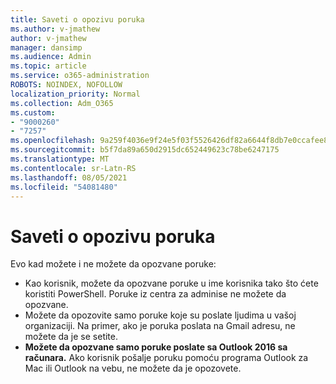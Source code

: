 ```yaml
---
title: Saveti o opozivu poruka
ms.author: v-jmathew
author: v-jmathew
manager: dansimp
ms.audience: Admin
ms.topic: article
ms.service: o365-administration
ROBOTS: NOINDEX, NOFOLLOW
localization_priority: Normal
ms.collection: Adm_O365
ms.custom:
- "9000260"
- "7257"
ms.openlocfilehash: 9a259f4036e9f24e5f03f5526426df82a6644f8db7e0ccafee8aaa37dcd0f552
ms.sourcegitcommit: b5f7da89a650d2915dc652449623c78be6247175
ms.translationtype: MT
ms.contentlocale: sr-Latn-RS
ms.lasthandoff: 08/05/2021
ms.locfileid: "54081480"
---
```

# <a name="tips-about-recalling-messages"></a>Saveti o opozivu poruka

Evo kad možete i ne možete da opozvane poruke:

* Kao korisnik, možete da opozvane poruke u ime korisnika tako što ćete koristiti PowerShell. Poruke iz centra za adminise ne možete da opozvane.
* Možete da opozovite samo poruke koje su poslate ljudima u vašoj organizaciji. Na primer, ako je poruka poslata na Gmail adresu, ne možete da je se setite.
* **Možete da opozvane samo poruke poslate sa Outlook 2016 sa računara.** Ako korisnik pošalje poruku pomoću programa Outlook za Mac ili Outlook na vebu, ne možete da je opozovete.
